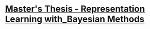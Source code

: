 # [Master's Thesis - Representation Learning with_Bayesian Methods](Bachelors_Thesis-Mobile_application_with_gamification_elements.pdf)
